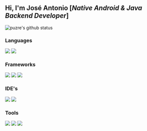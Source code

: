 ## Hi, I'm José Antonio [*Native Android & Java Backend Developer*]

![puzre's github status](https://github-readme-stats.vercel.app/api?username=puzre&show_icons=true&theme=default)

### **Languages**
<img src="https://img.shields.io/badge/Kotlin-7F52FF?style=flat-square&logo=Kotlin&logoColor=white"/> <img src="https://img.shields.io/badge/Java-007396?style=flat-square&logo=OpenJDK&logoColor=white"/>

### **Frameworks**
<img src="https://img.shields.io/badge/Android-3DDC84?style=flat-square&logo=Android&logoColor=white"/> <img src="https://img.shields.io/badge/Quarkus-000000?logoColor=white&?style=flat-square&logo=quarkus"/> <img src="https://img.shields.io/badge/Spring-6DB33F?style=flat-square&logo=spring&logoColor=white"/> 

### **IDE's**
<img src="https://img.shields.io/badge/AndroidStudio-3DDC84?style=flat-square&logo=Androidstudio&logoColor=white"/> <img src="https://img.shields.io/badge/IntelliJIDEA-1F51FF?style=flat-square&logo=intellij-idea&logoColor=white"/> 

### **Tools**
<img src="https://img.shields.io/badge/git-F05032?style=flat-square&logo=git&logoColor=white"/> <img src="https://img.shields.io/badge/github-181717?style=flat-square&logo=github&logoColor=white"/> <img src="https://img.shields.io/badge/Docker-2496ED?style=flat-square&logo=docker&logoColor=white"/>
